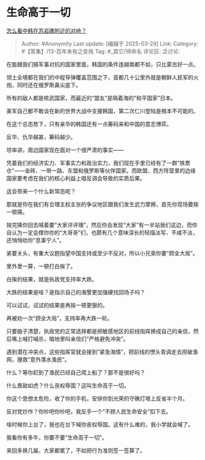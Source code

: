 # 生命高于一切
[怎么看中韩在苏岩礁附近的对峙？](https://www.zhihu.com/question/15381491715/answer/1888874952075233141)

> Author: #Anonymity
> Last update: [编辑于 2025-03-28]
> Link:
> Category: #【答集】/13-百年未有之变局 
> Tag: #_其它/待命名 
> 评论区:
> 泛讨论:

在能跟我们搞军事对抗的国家里面，韩国的条件连越南都不如，只比蒙古好一点。

领土全境都在我们的中程导弹覆盖范围之下，首都几十公里外就是朝鲜人民军的火炮，同时还在俄罗斯鼻尖底下。

所有的敌人都是核武国家，而最近的“盟友”是隔着海的“和平国家”日本。

美军自己都不敢谈在新的世界大战中支援韩国，第二次仁川登陆是根本不可能的。

在这个总态势下，只有亲华的韩国还有一点筹码来和中国的意志博弈。

反华、仇华越甚，筹码越少。

坦率讲，周边国家现在面对一个很严肃的事实——

凭着我们的经济实力、军事实力和政治实力，我们现在手里已经有了一群“铁票仓”——金砖、一带一路、东盟和俄罗斯等伙伴国家。而欧盟、西方阵营里的边缘国家要考虑在我们的核心利益上唱反调会导致的实质后果。

这会带来一个什么新常态呢？

那就是你在我们有合理主权主张的争议地区跟我们发生武力摩擦，首先你现场要挨一顿揍。

挨完揍你回去喊着要“大家评评理”，然后你会发现“大家”有一半站我们这边，而你自认为一定会撑你你的“大哥哥”们，也颇有几个意味深长的轻描淡写、不咸不淡，还悄悄劝你“息事宁人”。

紧要关头，有重大议题指望中国支持或至少不反对，所以小兄弟你要“顾全大局”。

里外里一算，一顿打白挨了。

白挨的结果，就是执政党支持率大跌。

大跌的结果是啥？是指示自己的海警更加强硬找回场子吗？

可以试试，试试的结果是再挨一顿更狠的。

再被劝一次“顾全大局”，支持率再大跌一轮。

只要脑子清楚，执政党的正常选择都是把敏感地区的前线指挥换成自己的亲信，然后嘴上喊打喊杀，暗地里叫亲信们“严格避免冲突”。

遇到潜在冲突点，这些指挥官就会接到“紧急海情”，把前线的愣头青调走去捞破渔网，搜救“意外落水渔民”。

什么？等你赶到了渔民已经自己爬上船了？那不是很好吗？

什么畏敌如虎？什么丧权辱国？这叫生命高于一切。

你这个思想太危险，收了你的手机，安排你到光荣的守礁灯塔上反省半个月。

反对党炒作？你吵吧你吵吧，我反手一个“不顾人民生命安全”扣下去。

啥时候你上台了，我也在台下喊你丧权辱国。这有什么难的，我小学就会喊了。

我看你有多牛，你要不要“生命高于一切”。

来回多换几届，大家都累了，不如把行为准则签一签算了。
